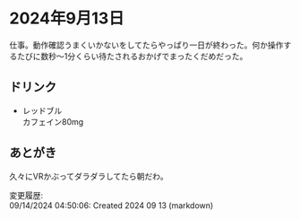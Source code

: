 # 2024年9月13日

仕事。動作確認うまくいかないをしてたらやっぱり一日が終わった。何か操作するたびに数秒～1分くらい待たされるおかげでまったくだめだった。

## ドリンク

- レッドブル  
カフェイン80mg

## あとがき

久々にVRかぶってダラダラしてたら朝だわ。

変更履歴:  
09/14/2024 04:50:06: Created 2024 09 13 (markdown)  
